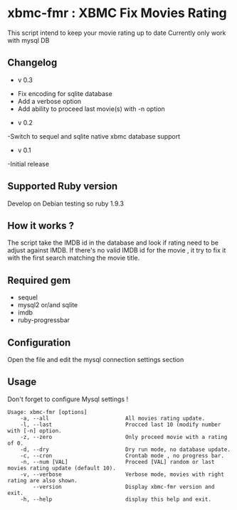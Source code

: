 xbmc-fmr : XBMC Fix Movies Rating
=======================

This script intend to keep your movie rating up to date
Currently only work with mysql DB

Changelog
--------------------------
* v 0.3

- Fix encoding for sqlite database
- Add a verbose option
- Add ability to proceed last movie(s) with -n option

* v 0.2

-Switch to sequel and sqlite native xbmc database support

* v 0.1

-Initial release



Supported Ruby version
--------------------------

Develop on Debian testing so ruby 1.9.3

How it works ?
--------------------------

The script take the IMDB id in the database and look if rating need to be adjust against IMDB.
If there's no valid IMDB id for the movie , it try to fix it with the first search matching the movie title.

Required gem
--------------------------
* sequel
* mysql2 or/and sqlite
* imdb
* ruby-progressbar

Configuration
--------------------------
Open the file and edit the mysql connection settings section

Usage
--------------------------

Don't forget to configure Mysql settings !

```Shell
Usage: xbmc-fmr [options]
    -a, --all                        All movies rating update.
    -l, --last                       Procced last 10 (modify number with [-n] option.
    -z, --zero                       Only proceed movie with a rating of 0.
    -d, --dry                        Dry run mode, no database update.
    -c, --cron                       Crontab mode , no progress bar.
    -n, --num [VAL]                  Proceed [VAL] random or last movies rating update (default 10).
    -v, --verbose                    Verbose mode, movies with right rating are also shown.
        --version                    Display xbmc-fmr version and exit.
    -h, --help                       display this help and exit.
```
